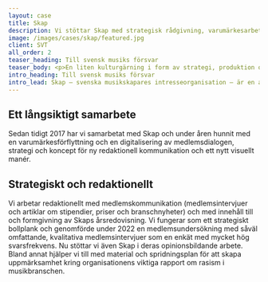 ```yaml
---
layout: case
title: Skap 
description: Vi stöttar Skap med strategisk rådgivning, varumärkesarbete, medlemsrekrytering och produktion av text, film och livesändningar.
image: /images/cases/skap/featured.jpg
client: SVT
all_order: 2
teaser_heading: Till svensk musiks försvar
teaser_body: <p>En liten kulturgärning i form av strategi, produktion och kommunikation.</p>
intro_heading: Till svensk musiks försvar
intro_lead: Skap — svenska musikskapares intresseorganisation — är en av KWD Studios äldsta kunder. Vi stöttar med strategisk rådgivning, varumärkesarbete, medlemsrekrytering och produktion av text, film och livesändningar.
---
```


## Ett långsiktigt samarbete

Sedan tidigt 2017 har vi samarbetat med Skap och under åren hunnit med en varumärkesförflyttning och en digitalisering av medlemsdialogen, strategi och koncept för ny redaktionell kommunikation och ett nytt visuellt manér. 

## Strategiskt och redaktionellt

Vi arbetar redaktionellt med medlemskommunikation (medlemsintervjuer och artiklar om stipendier, priser och branschnyheter) och med innehåll till och formgivning av Skaps årsredovisning. Vi fungerar som ett strategiskt bollplank och genomförde under 2022 en medlemsundersökning med såväl omfattande, kvalitativa medlemsintervjuer som en enkät med mycket hög svarsfrekvens. Nu stöttar vi även Skap i deras opinionsbildande arbete. Bland annat hjälper vi till med material och spridningsplan för att skapa uppmärksamhet kring organisationens viktiga rapport om rasism i musikbranschen.  


